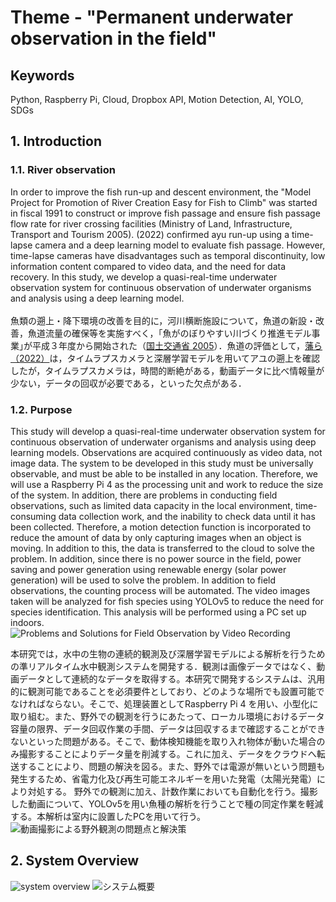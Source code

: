# Theme - "Permanent underwater observation in the field"

## Keywords
Python, Raspberry Pi, Cloud, Dropbox API, Motion Detection, AI, YOLO, SDGs


## 1. Introduction
### 1.1. River observation
In order to improve the fish run-up and descent environment, the "Model Project for Promotion of River Creation Easy for Fish to Climb" was started in fiscal 1991 to construct or improve fish passage and ensure fish passage flow rate for river crossing facilities (Ministry of Land, Infrastructure, Transport and Tourism 2005). (2022) confirmed ayu run-up using a time-lapse camera and a deep learning model to evaluate fish passage. However, time-lapse cameras have disadvantages such as temporal discontinuity, low information content compared to video data, and the need for data recovery. In this study, we develop a quasi-real-time underwater observation system for continuous observation of underwater organisms and analysis using a deep learning model.<br><br>
魚類の遡上・降下環境の改善を目的に，河川横断施設について，魚道の新設・改善，魚道流量の確保等を実施すべく，｢魚がのぼりやすい川づくり推進モデル事業｣が平成３年度から開始された（[国土交通省 2005](https://www.mlit.go.jp/river/shishin_guideline/kankyo/kankyou/sakana_tebiki/pdf/print.pdf)）．魚道の評価として，[藩ら（2022）](https://www.jstage.jst.go.jp/article/jscejhe/78/2/78_I_127/_pdf/-char/ja)は，タイムラプスカメラと深層学習モデルを用いてアユの遡上を確認したが，タイムラプスカメラは，時間的断絶がある，動画データに比べ情報量が少ない，データの回収が必要である，といった欠点がある．

### 1.2. Purpose
This study will develop a quasi-real-time underwater observation system for continuous observation of underwater organisms and analysis using deep learning models. Observations are acquired continuously as video data, not image data. The system to be developed in this study must be universally observable, and must be able to be installed in any location. Therefore, we will use a Raspberry Pi 4 as the processing unit and work to reduce the size of the system. In addition, there are problems in conducting field observations, such as limited data capacity in the local environment, time-consuming data collection work, and the inability to check data until it has been collected. Therefore, a motion detection function is incorporated to reduce the amount of data by only capturing images when an object is moving. In addition to this, the data is transferred to the cloud to solve the problem. In addition, since there is no power source in the field, power saving and power generation using renewable energy (solar power generation) will be used to solve the problem.
In addition to field observations, the counting process will be automated. The video images taken will be analyzed for fish species using YOLOv5 to reduce the need for species identification. This analysis will be performed using a PC set up indoors.
![Problems and Solutions for Field Observation by Video Recording](https://github.com/shunkode/shunkode/assets/106649051/b1d9deb4-0694-4f42-bfee-3106471d0564)

本研究では，水中の生物の連続的観測及び深層学習モデルによる解析を行うための準リアルタイム水中観測システムを開発する．観測は画像データではなく、動画データとして連続的なデータを取得する。本研究で開発するシステムは、汎用的に観測可能であることを必須要件としており、どのような場所でも設置可能でなければならない。そこで、処理装置としてRaspberry Pi 4 を用い、小型化に取り組む。また、野外での観測を行うにあたって、ローカル環境におけるデータ容量の限界、データ回収作業の手間、データは回収するまで確認することができないといった問題がある。そこで、動体検知機能を取り入れ物体が動いた場合のみ撮影することによりデータ量を削減する。これに加え、データをクラウドへ転送することにより、問題の解決を図る。また、野外では電源が無いという問題も発生するため、省電力化及び再生可能エネルギーを用いた発電（太陽光発電）により対処する。
野外での観測に加え、計数作業においても自動化を行う。撮影した動画について、YOLOv5を用い魚種の解析を行うことで種の同定作業を軽減する。本解析は室内に設置したPCを用いて行う。
![動画撮影による野外観測の問題点と解決策](https://github.com/shunkode/shunkode/assets/106649051/e533d3a8-d49a-4251-97f3-5bda95f4657a)


## 2. System Overview
![system overview](https://github.com/shunkode/shunkode/assets/106649051/ee441338-43b6-4704-97be-0daf7a0d7aa6)
![システム概要](https://github.com/shunkode/shunkode/assets/106649051/fec67b7e-cce3-45d5-82bc-b2a0d9220b1e)

